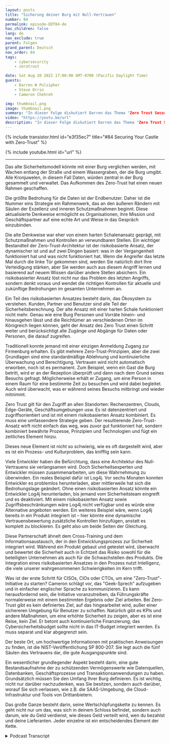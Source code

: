 ```yaml
---
layout: posts
title: "Sicherung deiner Burg mit Null-Vertrauen"
number: 84
permalink: episode-EDT84-de
has_children: false
lang: de
nav_exclude: true
parent: Folgen
grand_parent: Deutsch
nav_order: 84
tags:
    - cybersecurity
    - zerotrust

date: Sat Aug 20 2022 17:00:00 GMT-0700 (Pacific Daylight Time)
guests:
    - Darren W Pulsipher
    - Steve Orrin
    - Cameron Chehreh

img: thumbnail.png
image: thumbnail.png
summary: "In dieser Folge diskutiert Darren das Thema "Zero Trust Security" mit Steve Orrin, CTO Public Sector von Intel, und Cameron Chehreh, VP-GM Public Sector."
video: "https://youtu.be/url"
description: "In dieser Folge diskutiert Darren das Thema "Zero Trust Security" mit Steve Orrin, CTO Public Sector von Intel, und Cameron Chehreh, VP-GM Public Sector."
---
```


<div>
{% include transistor.html id="e3f35ec7" title="#84 Securing Your Castle with Zero-Trust" %}

{% include youtube.html id="url" %}
</div>

---

Das alte Sicherheitsmodell könnte mit einer Burg verglichen werden, mit Wachen entlang der Straße und einem Wassergraben, der die Burg umgibt. Alle Kronjuwelen, in diesem Fall Daten, würden zentral in der Burg gesammelt und verwaltet. Das Aufkommen des Zero-Trust hat einen neuen Rahmen geschaffen.

Die größte Bedrohung für die Daten ist der Endbenutzer. Daher ist die Nummer eins Strategie ein Rahmenwerk, das an den äußeren Rändern mit Säulen der Exzellenz und inneren Schutzmaßnahmen beginnt. Diese aktualisierte Denkweise ermöglicht es Organisationen, ihre Mission und Geschäftspartner auf eine echte Art und Weise in das Gespräch einzubinden.

Die alte Denkweise war eher von einem harten Schalenansatz geprägt, mit Schutzmaßnahmen und Kontrollen an verwundbaren Stellen. Ein wichtiger Bestandteil der Zero-Trust-Architektur ist der risikobasierte Ansatz, der dynamischer ist und auf zwei Dingen basiert: was in der Vergangenheit funktioniert hat und was nicht funktioniert hat. Wenn die Angreifer das letzte Mal durch die linke Tür gekommen sind, werden Sie natürlich dort Ihre Verteidigung stärken, aber Sie werden auch aus diesem Angriff lernen und basierend auf neuem Wissen darüber andere Stellen absichern. Ein risikobasierter Ansatz löst nicht nur das Problem des letzten Angriffs, sondern denkt voraus und wendet die richtigen Kontrollen für aktuelle und zukünftige Bedrohungen im gesamten Unternehmen an.

Ein Teil des risikobasierten Ansatzes besteht darin, das Ökosystem zu verstehen. Kunden, Partner und Benutzer sind alle Teil der Sicherheitsberechnung. Der alte Ansatz mit einer harten Schale funktioniert nicht mehr. Genau wie eine Burg Personen und Vorräte hinein- und hinausgehen lässt und die Reichtümer an verschiedenen Orten im Königreich liegen können, geht der Ansatz des Zero Trust einen Schritt weiter und berücksichtigt alle Zugänge und Abgänge für Daten oder Personen, die darauf zugreifen.

Traditionell konnte jemand mit einer einzigen Anmeldung Zugang zur Firmenburg erhalten. Es gibt mehrere Zero-Trust-Prinzipien, aber die zwei Grundlagen sind eine standardmäßige Ablehnung und kontinuierliche Überwachung und Berechtigung. Vertrauen wird nicht automatisch erworben, noch ist es permanent. Zum Beispiel, wenn ein Gast die Burg betritt, wird er an der Rezeption überprüft und dann nach dem Grund seines Besuchs gefragt. Möglicherweise erhält er Zugang, um eine Person in einem Raum für eine bestimmte Zeit zu besuchen und wird dabei begleitet. Auch wird überwacht, was er während seines Besuchs mitbringt und wieder mitnimmt.

Zero Trust gilt für den Zugriff an allen Standorten: Rechenzentren, Clouds, Edge-Geräte, Geschäftsumgebungen usw. Es ist datenzentriert und zugriffsorientiert und ist mit einem risikobasierten Ansatz kombiniert. Es muss eine umfassendere Strategie geben. Der resultierende Zero-Trust-Ansatz wirft nicht einfach das weg, was zuvor gut funktioniert hat, sondern kombiniert bewährte Prozesse, Prinzipien und Technologien und fügt ein zeitliches Element hinzu.

Dieses neue Element ist nicht so schwierig, wie es oft dargestellt wird, aber es ist ein Prozess- und Kulturproblem, das knifflig sein kann.

Viele Entwickler haben die Befürchtung, dass eine Architektur des Null-Vertrauens sie verlangsamen wird. Doch Sicherheitsexperten und Entwickler müssen zusammenarbeiten, um diese Wahrnehmung zu überwinden. Ein reales Beispiel dafür ist Log4j. Vor sechs Monaten konnten Entwickler es problemlos herunterladen, aber mittlerweile hat sich die Bedrohungslage geändert. Ohne einen risikobasierten Ansatz könnte ein Entwickler Log4j herunterladen, bis jemand vom Sicherheitsteam eingreift und es deaktiviert. Mit einem risikobasierten Ansatz sowie Zugriffsbeschränkungen wäre Log4j nicht verfügbar und es würde eine Alternative angeboten werden. Ein weiteres Beispiel wäre, wenn Log4j bereits in ein Produkt integriert ist – hier könnte eine dynamische Vertrauensbewertung zusätzliche Kontrollen hinzufügen, anstatt es komplett zu blockieren. Es geht also um beide Seiten der Gleichung.

Diese Partnerschaft ähnelt dem Cross-Training und dem Informationsaustausch, der in den Entwicklungsprozess zur Sicherheit integriert wird. Während ein Produkt gebaut und getestet wird, überwacht und bewertet die Sicherheit auch in Echtzeit das Risiko sowohl für die beteiligten Unternehmen als auch für die Schwachstellen des Produkts. Die Integration eines risikobasierten Ansatzes in den Prozess nutzt Intelligenz, die viele unserer wahrgenommenen Schwierigkeiten im Kern trifft.

Was ist der erste Schritt für CISOs, CIOs oder CTOs, um eine "Zero-Trust"-Initiative zu starten? Cameron schlägt vor, das "Geek-Sprech" aufzugeben und in einfacher englischer Sprache zu kommunizieren. Es kann herausfordernd sein, die Initiative voranzutreiben, da Führungskräfte normalerweise mit einem bestimmten Ergebnis oder Ziel arbeiten. Bei Zero-Trust gibt es kein definiertes Ziel, auf das hingearbeitet wird, außer einer sichereren Umgebung für Benutzer zu schaffen. Natürlich gibt es KPIs und andere Maßnahmen, um eine erhöhte Sicherheit zu zeigen, aber es ist eine Reise, kein Ziel. Er betont auch kontinuierliche Finanzierung; das Cybersicherheitsbudget sollte nicht in das IT-Budget integriert werden. Es muss separat und klar abgegrenzt sein.

Der beste Ort, um hochwertige Informationen mit praktischen Anweisungen zu finden, ist die NIST-Veröffentlichung SP 800-207. Sie legt auch die fünf Säulen des Vertrauens dar, die gute Ausgangspunkte sind.

Ein wesentlicher grundlegender Aspekt besteht darin, eine gute Bestandsaufnahme der zu schützenden Vermögenswerte wie Datenquellen, Datenbanken, Geschäftsprozesse und Transaktionsanwendungen zu haben. Grundsätzlich müssen Sie den Umfang Ihrer Burg definieren. Es ist wichtig, nicht nur darüber nachzudenken, was Sie besitzen, sondern auch darüber, worauf Sie sich verlassen, wie z.B. die SAAS-Umgebung, die Cloud-Infrastruktur und Tools von Drittanbietern.

Das große Ganze besteht darin, seine Wertschöpfungskette zu kennen. Es geht nicht nur um das, was sich in deinem Schloss befindet, sondern auch darum, wie du Geld verdienst, wie dieses Geld verteilt wird, wen du bezahlst und deine Lieferanten. Jeder einzelne ist ein entscheidendes Element der Kette.



<details>
<summary> Podcast Transcript </summary>

<p></p>

</details>
